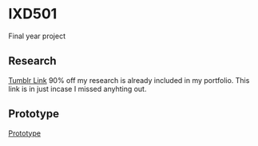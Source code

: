 # IXD501
Final year project

## Research
[Tumblr Link](https://www.tumblr.com/blog/csd3sign/ixd501) 90% off my research is already included in my portfolio.  This link is in just incase I missed anyhting out.

## Prototype
[Prototype](https://github.com/CSD3SIGN/IXD501/blob/master/3%20Off%20the%20Tee%20Prototype.key)


